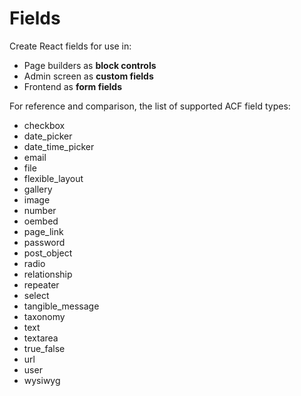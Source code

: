 # Fields

Create React fields for use in:

- Page builders as **block controls**
- Admin screen as **custom fields**
- Frontend as **form fields**

For reference and comparison, the list of supported ACF field types:

- checkbox
- date_picker
- date_time_picker
- email
- file
- flexible_layout
- gallery
- image
- number
- oembed
- page_link
- password
- post_object
- radio
- relationship
- repeater
- select
- tangible_message
- taxonomy
- text
- textarea
- true_false
- url
- user
- wysiwyg


